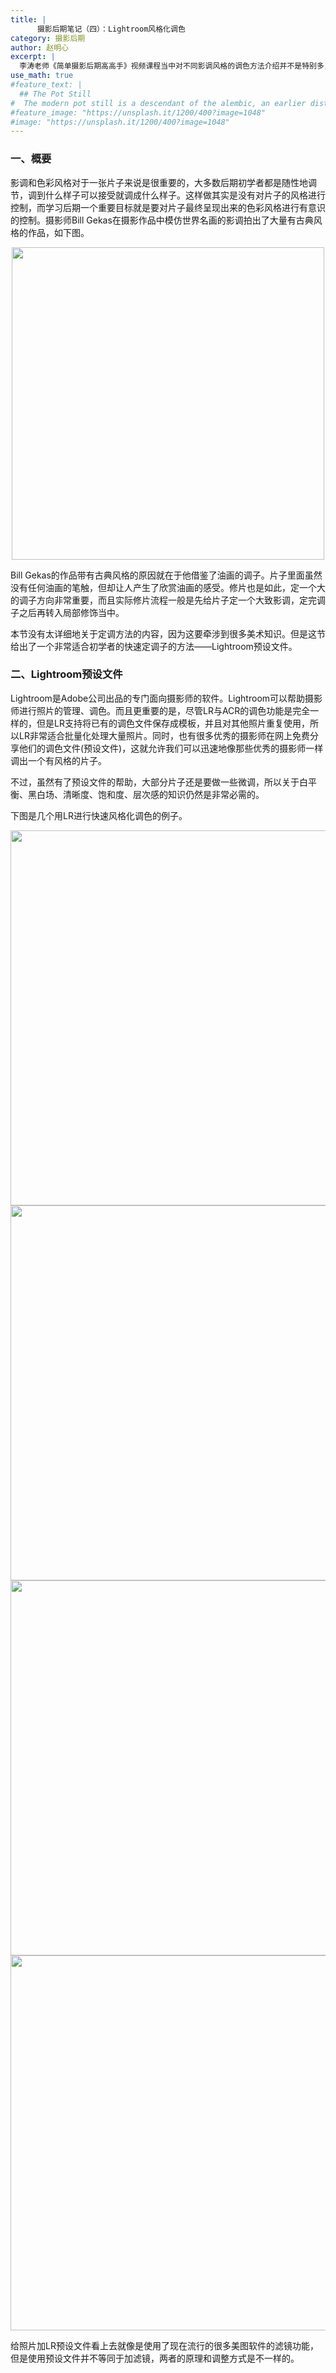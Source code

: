```yaml
---
title: |
      摄影后期笔记（四）：Lightroom风格化调色
category: 摄影后期
author: 赵明心
excerpt: |
  李涛老师《简单摄影后期高高手》视频课程当中对不同影调风格的调色方法介绍并不是特别多，后续结合其他材料再写关于定调的内容。
use_math: true
#feature_text: |
  ## The Pot Still
#  The modern pot still is a descendant of the alembic, an earlier distillation device
#feature_image: "https://unsplash.it/1200/400?image=1048"
#image: "https://unsplash.it/1200/400?image=1048"
---
```

### 一、概要
影调和色彩风格对于一张片子来说是很重要的，大多数后期初学者都是随性地调节，调到什么样子可以接受就调成什么样子。这样做其实是没有对片子的风格进行控制，而学习后期一个重要目标就是要对片子最终呈现出来的色彩风格进行有意识的控制。摄影师Bill Gekas在摄影作品中模仿世界名画的影调拍出了大量有古典风格的作品，如下图。


<center>
<img src="http://wx2.sinaimg.cn/large/41f56ddcly1fo4z97wegxj20q80lse81.jpg" width="500px">
</center>

Bill Gekas的作品带有古典风格的原因就在于他借鉴了油画的调子。片子里面虽然没有任何油画的笔触，但却让人产生了欣赏油画的感受。修片也是如此，定一个大的调子方向非常重要，而且实际修片流程一般是先给片子定一个大致影调，定完调子之后再转入局部修饰当中。

本节没有太详细地关于定调方法的内容，因为这要牵涉到很多美术知识。但是这节给出了一个非常适合初学者的快速定调子的方法——Lightroom预设文件。

### 二、Lightroom预设文件
Lightroom是Adobe公司出品的专门面向摄影师的软件。Lightroom可以帮助摄影师进行照片的管理、调色。而且更重要的是，尽管LR与ACR的调色功能是完全一样的，但是LR支持将已有的调色文件保存成模板，并且对其他照片重复使用，所以LR非常适合批量化处理大量照片。同时，也有很多优秀的摄影师在网上免费分享他们的调色文件(预设文件)，这就允许我们可以迅速地像那些优秀的摄影师一样调出一个有风格的片子。

不过，虽然有了预设文件的帮助，大部分片子还是要做一些微调，所以关于白平衡、黑白场、清晰度、饱和度、层次感的知识仍然是非常必需的。

下图是几个用LR进行快速风格化调色的例子。

<center>
<img src="http://wx3.sinaimg.cn/large/41f56ddcly1fo4ydp281qj20wt0fk1kx.jpg" width="600px">
</center>

<center>
<img src="http://wx3.sinaimg.cn/large/41f56ddcly1fo4ydptpovj20wt0fb1kx.jpg" width="600px">
</center>

<center>
<img src="http://wx4.sinaimg.cn/large/41f56ddcly1fo4ydqg8akj20wt0fk19m.jpg" width="600px">
</center>

<center>
<img src="http://wx4.sinaimg.cn/large/41f56ddcly1fo4ydrhtlrj20wt0fj4kv.jpg" width="600px">
</center>

给照片加LR预设文件看上去就像是使用了现在流行的很多美图软件的滤镜功能，但是使用预设文件并不等同于加滤镜，两者的原理和调整方式是不一样的。